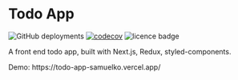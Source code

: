 # Todo App

![GitHub deployments](https://img.shields.io/github/deployments/samuelko123/todo-app/production?label=vercel&logo=vercel)
[![codecov](https://codecov.io/gh/samuelko123/todo-app/branch/main/graph/badge.svg?token=4AQDRS77B2)](https://codecov.io/gh/samuelko123/todo-app)
![licence badge](https://img.shields.io/github/license/samuelko123/todo-app)

<p>A front end todo app, built with Next.js, Redux, styled-components.</p>
<p>Demo: https://todo-app-samuelko.vercel.app/</p>
